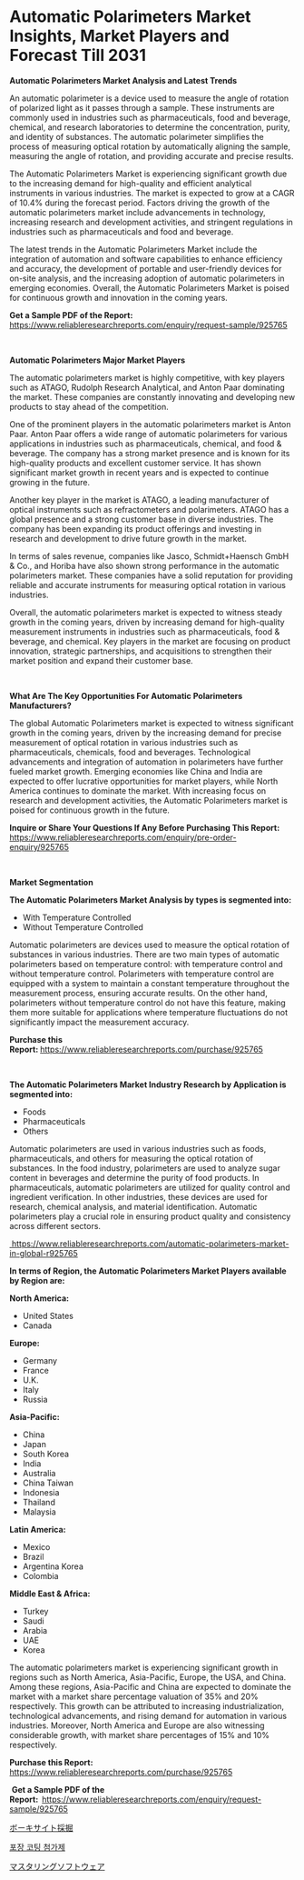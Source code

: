 <p><h1>Automatic Polarimeters Market Insights, Market Players and Forecast Till 2031</h1></p><p><strong>Automatic Polarimeters Market Analysis and Latest Trends</strong></p>
<p><p>An automatic polarimeter is a device used to measure the angle of rotation of polarized light as it passes through a sample. These instruments are commonly used in industries such as pharmaceuticals, food and beverage, chemical, and research laboratories to determine the concentration, purity, and identity of substances. The automatic polarimeter simplifies the process of measuring optical rotation by automatically aligning the sample, measuring the angle of rotation, and providing accurate and precise results.</p><p>The Automatic Polarimeters Market is experiencing significant growth due to the increasing demand for high-quality and efficient analytical instruments in various industries. The market is expected to grow at a CAGR of 10.4% during the forecast period. Factors driving the growth of the automatic polarimeters market include advancements in technology, increasing research and development activities, and stringent regulations in industries such as pharmaceuticals and food and beverage.</p><p>The latest trends in the Automatic Polarimeters Market include the integration of automation and software capabilities to enhance efficiency and accuracy, the development of portable and user-friendly devices for on-site analysis, and the increasing adoption of automatic polarimeters in emerging economies. Overall, the Automatic Polarimeters Market is poised for continuous growth and innovation in the coming years.</p></p>
<p><strong>Get a Sample PDF of the Report:&nbsp;</strong> <a href="https://www.reliableresearchreports.com/enquiry/request-sample/925765">https://www.reliableresearchreports.com/enquiry/request-sample/925765</a></p>
<p>&nbsp;</p>
<p><strong>Automatic Polarimeters Major Market Players</strong></p>
<p><p>The automatic polarimeters market is highly competitive, with key players such as ATAGO, Rudolph Research Analytical, and Anton Paar dominating the market. These companies are constantly innovating and developing new products to stay ahead of the competition. </p><p>One of the prominent players in the automatic polarimeters market is Anton Paar. Anton Paar offers a wide range of automatic polarimeters for various applications in industries such as pharmaceuticals, chemical, and food & beverage. The company has a strong market presence and is known for its high-quality products and excellent customer service. It has shown significant market growth in recent years and is expected to continue growing in the future.</p><p>Another key player in the market is ATAGO, a leading manufacturer of optical instruments such as refractometers and polarimeters. ATAGO has a global presence and a strong customer base in diverse industries. The company has been expanding its product offerings and investing in research and development to drive future growth in the market.</p><p>In terms of sales revenue, companies like Jasco, Schmidt+Haensch GmbH & Co., and Horiba have also shown strong performance in the automatic polarimeters market. These companies have a solid reputation for providing reliable and accurate instruments for measuring optical rotation in various industries.</p><p>Overall, the automatic polarimeters market is expected to witness steady growth in the coming years, driven by increasing demand for high-quality measurement instruments in industries such as pharmaceuticals, food & beverage, and chemical. Key players in the market are focusing on product innovation, strategic partnerships, and acquisitions to strengthen their market position and expand their customer base.</p></p>
<p>&nbsp;</p>
<p><strong>What Are The Key Opportunities For Automatic Polarimeters Manufacturers?</strong></p>
<p><p>The global Automatic Polarimeters market is expected to witness significant growth in the coming years, driven by the increasing demand for precise measurement of optical rotation in various industries such as pharmaceuticals, chemicals, food and beverages. Technological advancements and integration of automation in polarimeters have further fueled market growth. Emerging economies like China and India are expected to offer lucrative opportunities for market players, while North America continues to dominate the market. With increasing focus on research and development activities, the Automatic Polarimeters market is poised for continuous growth in the future.</p></p>
<p><strong>Inquire or Share Your Questions If Any Before Purchasing This Report:</strong> <a href="https://www.reliableresearchreports.com/enquiry/pre-order-enquiry/925765">https://www.reliableresearchreports.com/enquiry/pre-order-enquiry/925765</a></p>
<p>&nbsp;</p>
<p><strong>Market Segmentation</strong></p>
<p><strong>The Automatic Polarimeters Market Analysis by types is segmented into:</strong></p>
<p><ul><li>With Temperature Controlled</li><li>Without Temperature Controlled</li></ul></p>
<p><p>Automatic polarimeters are devices used to measure the optical rotation of substances in various industries. There are two main types of automatic polarimeters based on temperature control: with temperature control and without temperature control. Polarimeters with temperature control are equipped with a system to maintain a constant temperature throughout the measurement process, ensuring accurate results. On the other hand, polarimeters without temperature control do not have this feature, making them more suitable for applications where temperature fluctuations do not significantly impact the measurement accuracy.</p></p>
<p><strong>Purchase this Report:&nbsp;</strong><a href="https://www.reliableresearchreports.com/purchase/925765">https://www.reliableresearchreports.com/purchase/925765</a></p>
<p>&nbsp;</p>
<p><strong>The Automatic Polarimeters Market Industry Research by Application is segmented into:</strong></p>
<p><ul><li>Foods</li><li>Pharmaceuticals</li><li>Others</li></ul></p>
<p><p>Automatic polarimeters are used in various industries such as foods, pharmaceuticals, and others for measuring the optical rotation of substances. In the food industry, polarimeters are used to analyze sugar content in beverages and determine the purity of food products. In pharmaceuticals, automatic polarimeters are utilized for quality control and ingredient verification. In other industries, these devices are used for research, chemical analysis, and material identification. Automatic polarimeters play a crucial role in ensuring product quality and consistency across different sectors.</p></p>
<p><a href="https://www.reliableresearchreports.com/automatic-polarimeters-market-in-global-r925765">&nbsp;https://www.reliableresearchreports.com/automatic-polarimeters-market-in-global-r925765</a></p>
<p><strong>In terms of Region, the Automatic Polarimeters Market Players available by Region are:</strong></p>
<p>
    <p> <strong> North America: </strong>
        <ul>
            <li>United States</li>
            <li>Canada</li>
        </ul>
        </p> 
    <p> <strong> Europe: </strong>
        <ul>
            <li>Germany</li>
            <li>France</li>
            <li>U.K.</li>
            <li>Italy</li>
            <li>Russia</li>
        </ul>
        </p> 
    <p> <strong> Asia-Pacific: </strong>
        <ul>
            <li>China</li>
            <li>Japan</li>
            <li>South Korea</li>
            <li>India</li>
            <li>Australia</li>
            <li>China Taiwan</li>
            <li>Indonesia</li>
            <li>Thailand</li>
            <li>Malaysia</li>
        </ul>
        </p> 
    <p> <strong> Latin America: </strong>
        <ul>
            <li>Mexico</li>
            <li>Brazil</li>
            <li>Argentina Korea</li>
            <li>Colombia</li>
        </ul>
        </p> 
    <p> <strong> Middle East & Africa: </strong>
        <ul>
            <li>Turkey</li>
            <li>Saudi</li>
            <li>Arabia</li>
            <li>UAE</li>
            <li>Korea</li>
        </ul>
    </p>
    </p>
<p><p>The automatic polarimeters market is experiencing significant growth in regions such as North America, Asia-Pacific, Europe, the USA, and China. Among these regions, Asia-Pacific and China are expected to dominate the market with a market share percentage valuation of 35% and 20% respectively. This growth can be attributed to increasing industrialization, technological advancements, and rising demand for automation in various industries. Moreover, North America and Europe are also witnessing considerable growth, with market share percentages of 15% and 10% respectively.</p></p>
<p><strong>Purchase this Report: </strong><a href="https://www.reliableresearchreports.com/purchase/925765">https://www.reliableresearchreports.com/purchase/925765</a></p>
<p>&nbsp;<strong>Get a Sample PDF of the Report:&nbsp;&nbsp;</strong><a href="https://www.reliableresearchreports.com/enquiry/request-sample/925765">https://www.reliableresearchreports.com/enquiry/request-sample/925765</a></p>
<p><strong></strong></p>
<p><p><a href="https://medium.com/@amehdzmay/%E3%83%9C%E3%83%BC%E3%82%AD%E3%82%B5%E3%82%A4%E3%83%88%E9%89%B1%E6%A5%AD%E5%B8%82%E5%A0%B4-%E6%88%90%E5%8A%9F%E3%81%97%E3%81%9F%E3%83%93%E3%82%B8%E3%83%8D%E3%82%B9%E6%88%A6%E7%95%A5%E3%81%AE%E9%8D%B52031%E5%B9%B4%E3%81%BE%E3%81%A7%E3%81%AE%E4%BA%88%E6%B8%AC-f432d94cf265">ボーキサイト採掘</a></p><p><a href="https://medium.com/@eugenekim6262/%ED%8F%AC%EC%9E%A5-%EC%BD%94%ED%8C%85-%EC%B2%A8%EA%B0%80%EC%A0%9C-%EC%8B%9C%EC%9E%A5-%EA%B7%9C%EB%AA%A8%EB%8A%94-%EC%A0%84-%EC%84%B8%EA%B3%84-%EC%82%B0%EC%97%85%EC%97%90%EC%84%9C-%EC%B5%9C%EA%B3%A0%EC%9D%98-%EB%A7%88%EC%BC%80%ED%8C%85-%EC%B1%84%EB%84%90%EC%9D%84-%EB%B3%B4%EC%97%AC%EC%A4%8D%EB%8B%88%EB%8B%A4-947fdc5f20ce">포장 코팅 첨가제</a></p><p><a href="https://medium.com/@munroco657/%E3%82%BD%E3%83%95%E3%83%88%E3%82%A6%E3%82%A7%E3%82%A2%E5%B8%82%E5%A0%B4%E3%81%AE%E5%88%86%E6%9E%90%E3%81%AE%E3%83%9E%E3%82%B9%E3%82%BF%E3%83%AA%E3%83%B3%E3%82%B0-%E3%81%9D%E3%81%AEcagr-%E5%B8%82%E5%A0%B4%E3%82%BB%E3%82%B0%E3%83%A1%E3%83%B3%E3%83%86%E3%83%BC%E3%82%B7%E3%83%A7%E3%83%B3-%E3%81%8A%E3%82%88%E3%81%B3%E3%82%B0%E3%83%AD%E3%83%BC%E3%83%90%E3%83%AB%E7%94%A3%E6%A5%AD%E6%A6%82%E8%A6%81-d6d1de3c0081">マスタリングソフトウェア</a></p></p>